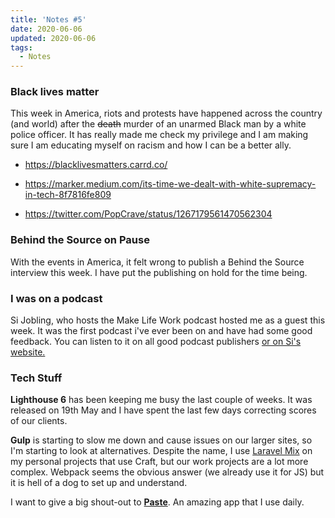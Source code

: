 ```yaml
---
title: 'Notes #5'
date: 2020-06-06
updated: 2020-06-06
tags:
  - Notes
---
```


<h3>Black lives matter</h3>
<p>This week in America, riots and protests have happened across the country (and world) after the <s>death</s> murder of an unarmed Black man by a white police officer. It has really made me check my privilege and I am making sure I am educating myself on racism and how I can be a better ally.</p>
<ul><li><a href="https://blacklivesmatters.carrd.co/">https://blacklivesmatters.carrd.co/</a></li><li><p><a href="https://marker.medium.com/its-time-we-dealt-with-white-supremacy-in-tech-8f7816fe809">https://marker.medium.com/its-time-we-dealt-with-white-supremacy-in-tech-8f7816fe809</a></p></li><li><p><a href="https://twitter.com/PopCrave/status/1267179561470562304">https://twitter.com/PopCrave/status/1267179561470562304</a></p></li></ul>
<h3>Behind the Source on Pause</h3>
<p>With the events in America, it felt wrong to publish a Behind the Source interview this week. I have put the publishing on hold for the time being. </p>
<h3>I was on a podcast</h3>
<p>Si Jobling, who hosts the Make Life Work podcast hosted me as a guest this week. It was the first podcast i've ever been on and have had some good feedback. You can listen to it on all good podcast publishers <a href="https://sijobling.com/podcast/mike-street/">or on Si's website.</a></p>
<h3>Tech Stuff</h3><p><strong>Lighthouse 6</strong> has been keeping me busy the last couple of weeks. It was released on 19th May and I have spent the last few days correcting scores of our clients.</p><p><strong>Gulp</strong> is starting to slow me down and cause issues on our larger sites, so I'm starting to look at alternatives. Despite the name, I use <a href="https://laravel-mix.com/">Laravel Mix</a> on my personal projects that use Craft, but our work projects are a lot more complex. Webpack seems the obvious answer (we already use it for JS) but it is hell of a dog to set up and understand.</p><p>I want to give a big shout-out to <a href="https://pasteapp.io/"><strong>Paste</strong></a>. An amazing app that I use daily.</p><p><strong></strong></p>
